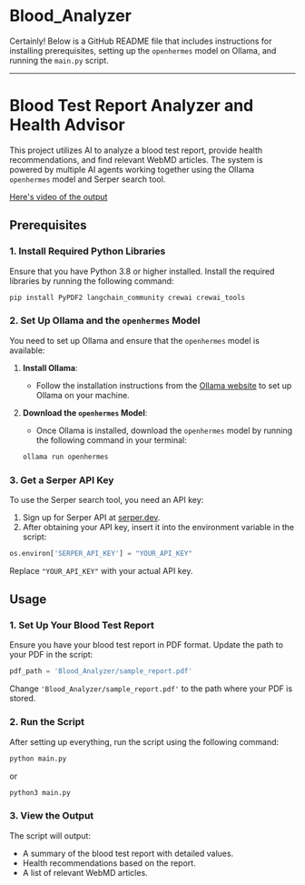 # Blood_Analyzer
Certainly! Below is a GitHub README file that includes instructions for installing prerequisites, setting up the `openhermes` model on Ollama, and running the `main.py` script.

---

# Blood Test Report Analyzer and Health Advisor

This project utilizes AI to analyze a blood test report, provide health recommendations, and find relevant WebMD articles. The system is powered by multiple AI agents working together using the Ollama `openhermes` model and Serper search tool.

[Here's video of the output](https://youtu.be/4o3mmO95HTo)

## Prerequisites

### 1. Install Required Python Libraries

Ensure that you have Python 3.8 or higher installed. Install the required libraries by running the following command:

```bash
pip install PyPDF2 langchain_community crewai crewai_tools
```

### 2. Set Up Ollama and the `openhermes` Model

You need to set up Ollama and ensure that the `openhermes` model is available:

1. **Install Ollama**:
   - Follow the installation instructions from the [Ollama website](https://ollama.com/download) to set up Ollama on your machine.

2. **Download the `openhermes` Model**:
   - Once Ollama is installed, download the `openhermes` model by running the following command in your terminal:

   ```bash
   ollama run openhermes
   ```

### 3. Get a Serper API Key

To use the Serper search tool, you need an API key:

1. Sign up for Serper API at [serper.dev](https://serper.dev/).
2. After obtaining your API key, insert it into the environment variable in the script:

```python
os.environ['SERPER_API_KEY'] = "YOUR_API_KEY"
```

Replace `"YOUR_API_KEY"` with your actual API key.

## Usage

### 1. Set Up Your Blood Test Report

Ensure you have your blood test report in PDF format. Update the path to your PDF in the script:

```python
pdf_path = 'Blood_Analyzer/sample_report.pdf'
```

Change `'Blood_Analyzer/sample_report.pdf'` to the path where your PDF is stored.

### 2. Run the Script

After setting up everything, run the script using the following command:

```bash
python main.py
```
or
```bash
python3 main.py
```
### 3. View the Output

The script will output:

- A summary of the blood test report with detailed values.
- Health recommendations based on the report.
- A list of relevant WebMD articles.
